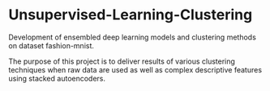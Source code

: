 # Unsupervised-Learning-Clustering
Development of ensembled deep learning models and clustering methods on dataset fashion-mnist.


The purpose of this project is to deliver results of various clustering techniques when raw data are used as well as complex descriptive features using stacked autoencoders.
